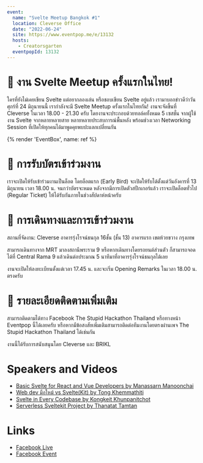 ```yaml
---
event:
  name: "Svelte Meetup Bangkok #1"
  location: Cleverse Office
  date: "2022-06-24"
  site: https://www.eventpop.me/e/13132
  hosts:
    - Creatorsgarten
  eventpopId: 13132
---
```


# 👾 งาน Svelte Meetup ครั้งแรกในไทย!

ใครที่ยังไม่เคยเขียน Svelte แต่อยากลองเล่น หรือชอบเขียน Svelte อยู่แล้ว เรามาบอกข่าวดีว่าวันศุกร์ที่ 24 มิถุนายนนี้ เรากำลังจะมี Svelte Meetup ครั้งแรกในไทยกัน! งานจะจัดขึ้นที่ Cleverse ในเวลา 18.00 - 21.30 ครับ โดยงานจะประกอบด้วยทอล์คทั้งหมด 5 เซสชั่น จากผู้ใช้งาน Svelte จากหลายหลายสาย หลายหลายประสบการณ์พื้นหลัง พร้อมช่วงเวลา Networking Session ที่เปิดให้ทุกคนได้มาพูดคุยพบปะแลกเปลี่ยนกัน

{% render 'EventBox', name: ref %}

# 🎫 การรับบัตรเข้าร่วมงาน

เราจะเปิดให้รับเข้าร่วมงานเป็นล็อต โดยล็อตแรก (Early Bird) จะเปิดให้รับได้ตั้งแต่วันอังคารที่ 13 มิถุนายน เวลา 18.00 น. จนกว่าบัตรจะหมด หลังจากมีการเปิดตัวสปีกเกอร์แล้ว เราจะเปิดล็อตทั่วไป (Regular Ticket) ให้ได้รับกันภายในช่วงสัปดาห์หน้าครับ

# 🚃 การเดินทางและการเข้าร่วมงาน

สถานที่จัดงาน: Cleverse อาคารรุ่งโรจน์ธนกุล 16ชั้น (ชั้น 13) อาคารแรก เขตห้วยขวาง กรุงเทพ

สามารถเดินทางจาก MRT มาลงสถานีพระราม 9 หรือหากเดินทางโดยรถยนต์ส่วนตัว ก็สามารถจอดได้ที่ Central Rama 9 แล้วเดินต่อประมาณ 5 นาทีมาที่อาคารรุ่งโรจน์ธนกุลได้เลย

งานจะเปิดให้ลงทะเบียนตั้งแต่เวลา 17.45 น. และจะเริ่ม Opening Remarks ในเวลา 18.00 น. ตรงครับ

# 📄 รายละเอียดติดตามเพิ่มเติม

สามารถติดตามได้ทาง Facebook The Stupid Hackathon Thailand หรือทางหน้า Eventpop นี้ได้เลยครับ หรือหากมีข้อสงสัยเพิ่มเติมสามารถติดต่อทีมงานโดยตรงผ่านเพจ The Stupid Hackathon Thailand ได้เช่นกัน

งานนี้ได้รับการสนับสนุนโดย Cleverse และ BRIKL

# Speakers and Videos

- [Basic Svelte for React and Vue Developers by Manassarn Manoonchai](https://www.youtube.com/watch?v=kS-LvjiZzUE&list=PLTuz2sLvbRpzHIdJF-ftxPQ6I_UPGsg6b)
- [Web dev มือใหม้ vs Svelte(Kit) by Tong Khemmathiti](https://www.youtube.com/watch?v=EAaXA0PFXBA&list=PLTuz2sLvbRpzHIdJF-ftxPQ6I_UPGsg6b&index=2)
- [Svelte in Every Codebase by Kongkeit Khunpanitchot](https://www.youtube.com/watch?v=ZRQg3b4Y_1A&list=PLTuz2sLvbRpzHIdJF-ftxPQ6I_UPGsg6b&index=3)
- [Serverless Sveltekit Project by Thanatat Tamtan](https://www.youtube.com/watch?v=S1jUjA4mz0U&list=PLTuz2sLvbRpzHIdJF-ftxPQ6I_UPGsg6b&index=4)

# Links

- [Facebook Live](https://www.facebook.com/watch/live/?ref=watch_permalink&v=768019277898048)
- [Facebook Event](https://www.facebook.com/events/346523624289806/)
